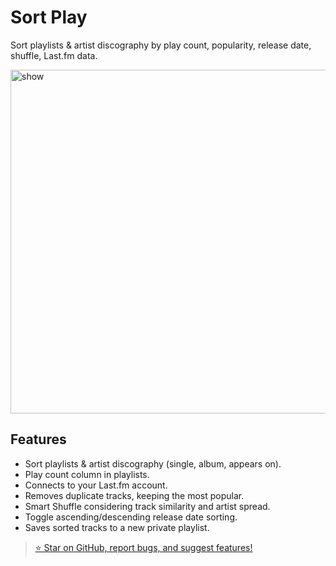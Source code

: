 # Sort Play
Sort playlists & artist discography by play count, popularity, release date, shuffle, Last.fm data.

<img src="https://github.com/user-attachments/assets/41086240-6f72-4d02-80ed-601a7c1ba2d1" alt="show" width="550px">

## Features
+ Sort playlists & artist discography (single, album, appears on).
+ Play count column in playlists.
+ Connects to your Last.fm account.
+ Removes duplicate tracks, keeping the most popular.
+ Smart Shuffle considering track similarity and artist spread.
+ Toggle ascending/descending release date sorting.
+ Saves sorted tracks to a new private playlist.


> [⭐ Star on GitHub, report bugs, and suggest features!](https://github.com/hoeci/sort-play)
